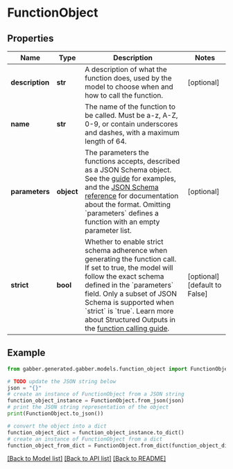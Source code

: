 # FunctionObject


## Properties

Name | Type | Description | Notes
------------ | ------------- | ------------- | -------------
**description** | **str** | A description of what the function does, used by the model to choose when and how to call the function. | [optional] 
**name** | **str** | The name of the function to be called. Must be a-z, A-Z, 0-9, or contain underscores and dashes, with a maximum length of 64. | 
**parameters** | **object** | The parameters the functions accepts, described as a JSON Schema object. See the [guide](/docs/guides/function-calling) for examples, and the [JSON Schema reference](https://json-schema.org/understanding-json-schema/) for documentation about the format.   Omitting &#x60;parameters&#x60; defines a function with an empty parameter list. | [optional] 
**strict** | **bool** | Whether to enable strict schema adherence when generating the function call. If set to true, the model will follow the exact schema defined in the &#x60;parameters&#x60; field. Only a subset of JSON Schema is supported when &#x60;strict&#x60; is &#x60;true&#x60;. Learn more about Structured Outputs in the [function calling guide](docs/guides/function-calling). | [optional] [default to False]

## Example

```python
from gabber.generated.gabber.models.function_object import FunctionObject

# TODO update the JSON string below
json = "{}"
# create an instance of FunctionObject from a JSON string
function_object_instance = FunctionObject.from_json(json)
# print the JSON string representation of the object
print(FunctionObject.to_json())

# convert the object into a dict
function_object_dict = function_object_instance.to_dict()
# create an instance of FunctionObject from a dict
function_object_from_dict = FunctionObject.from_dict(function_object_dict)
```
[[Back to Model list]](../README.md#documentation-for-models) [[Back to API list]](../README.md#documentation-for-api-endpoints) [[Back to README]](../README.md)


